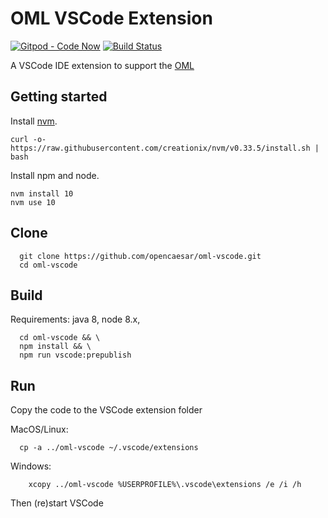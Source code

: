 # OML VSCode Extension

[![Gitpod - Code Now](https://img.shields.io/badge/Gitpod-code%20now-blue.svg?longCache=true)](https://gitpod.io#https://github.com/opencaesar/oml-vscode)
[![Build Status](https://travis-ci.org/opencaesar/oml-vscode.svg?branch=master)](https://travis-ci.org/opencaesar/oml-vscode)

A VSCode IDE extension to support the [OML](https://opencaesar.github.io/oml-spec)

## Getting started

Install [nvm](https://github.com/creationix/nvm#install-script).

    curl -o- https://raw.githubusercontent.com/creationix/nvm/v0.33.5/install.sh | bash

Install npm and node.

    nvm install 10
    nvm use 10

## Clone
```shell
  git clone https://github.com/opencaesar/oml-vscode.git
  cd oml-vscode
```
      
## Build
Requirements: java 8, node 8.x, 
```shell
  cd oml-vscode && \
  npm install && \
  npm run vscode:prepublish
```

## Run
Copy the code to the VSCode extension folder

MacOS/Linux:
```shell
  cp -a ../oml-vscode ~/.vscode/extensions
```
Windows:
```shell
    xcopy ../oml-vscode %USERPROFILE%\.vscode\extensions /e /i /h
```

Then (re)start VSCode

